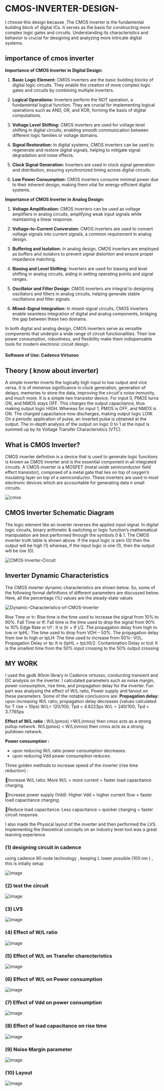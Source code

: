 # CMOS-INVERTER-DESIGN-
I choose this design because ,The CMOS inverter is the fundamental building block of digital ICs. It serves as the basis for constructing more complex logic gates and circuits. Understanding its characteristics and behavior is crucial for designing and analyzing more intricate digital systems.

## importance of cmos inverter 


**Importance of CMOS Inverter in Digital Design:**

1. **Basic Logic Element:** CMOS inverters are the basic building blocks of digital logic circuits. They enable the creation of more complex logic gates and circuits by combining multiple inverters.

2. **Logical Operations:** Inverters perform the NOT operation, a fundamental logical function. They are crucial for implementing logical operations such as AND, OR, and XOR, forming the basis of digital computations.

3. **Voltage Level Shifting:** CMOS inverters are used for voltage level shifting in digital circuits, enabling smooth communication between different logic families or voltage domains.

4. **Signal Restoration:** In digital systems, CMOS inverters can be used to regenerate and restore digital signals, helping to mitigate signal degradation and noise effects.

5. **Clock Signal Generation:** Inverters are used in clock signal generation and distribution, ensuring synchronized timing across digital circuits.

6. **Low Power Consumption:** CMOS inverters consume minimal power due to their inherent design, making them vital for energy-efficient digital systems.

**Importance of CMOS Inverter in Analog Design:**

1. **Voltage Amplification:** CMOS inverters can be used as voltage amplifiers in analog circuits, amplifying weak input signals while maintaining a linear response.

2. **Voltage-to-Current Conversion:** CMOS inverters are used to convert voltage signals into current signals, a common requirement in analog design.

3. **Buffering and Isolation:** In analog design, CMOS inverters are employed as buffers and isolators to prevent signal distortion and ensure proper impedance matching.

4. **Biasing and Level Shifting:** Inverters are used for biasing and level shifting in analog circuits, aiding in setting operating points and signal ranges.

5. **Oscillator and Filter Design:** CMOS inverters are integral to designing oscillators and filters in analog circuits, helping generate stable oscillations and filter signals.

6. **Mixed-Signal Integration:** In mixed-signal circuits, CMOS inverters enable seamless integration of digital and analog components, bridging the gap between these two domains.

In both digital and analog design, CMOS inverters serve as versatile components that underpin a wide range of circuit functionalities. Their low power consumption, robustness, and flexibility make them indispensable tools for modern electronic circuit design.





#### Software of Use: Cadence Virtuoso

## Theory ( know about inverter)
A simple inverter inverts the logically high input to low output and vice versa. It is of immense significance in clock generation, generation of delays, memories to store the data, improving the circuit's noise immunity, and much more. It is a simple two transistor device. For input 0, PMOS turns ON, and NMOS stays OFF. This charges the output capacitance, thus making output logic HIGH. Whereas for input 1, PMOS is OFF, and NMOS is ON. The charged capacitance now discharges, making output logic LOW. On a periodic application of pulse, an inverted pulse is obtained at the output. The in-depth analysis of the output on logic 0 to 1 at the input is summed up by its Voltage Transfer Characteristics (VTC).



## What is CMOS Inverter?

CMOS inverter definition is a device that is used to generate logic functions is known as CMOS inverter and is the essential component in all integrated circuits. A CMOS inverter is a MOSFET (metal oxide semiconductor field effect transistor), composed of a metal gate that lies on top of oxygen’s insulating layer on top of a semiconductor. These inverters are used in most electronic devices which are accountable for generating data n small circuits.

![cmos](https://github.com/Rahulprakash77/CMOS-INVERTER-DESIGN-/assets/130161648/6c2dc6a6-cc44-43f4-a1b9-54401752d7b9)


## CMOS Inverter Schematic Diagram

The logic element like an inverter reverses the applied input signal. In digital logic circuits, binary arithmetic & switching or logic function’s mathematical manipulation are best performed through the symbols 0 & 1. The CMOS inverter truth table is shown above. If the input logic is zero (0) then the output will be high (1) whereas, if the input logic is one (1), then the output will be low (0).

![CMOS-Inverter-Circuit](https://github.com/Rahulprakash77/CMOS-INVERTER-DESIGN-/assets/130161648/3604d303-3762-4a75-964f-e26f110329f1)

## Inverter Dynamic Characteristics

The CMOS inverter dynamic characteristics are shown below. So, some of the following formal definitions of different parameters are discussed below. Here, all the percentage (%) values are the steady-state values

![Dynamic-Characteristics-of-CMOS-Inverter](https://github.com/Rahulprakash77/CMOS-INVERTER-DESIGN-/assets/130161648/987134c6-beae-4ee9-a833-bb57e0db2df3)

Rise Time or tr: Rise time is the time used to increase the signal from 10% to 90%.
Fall Time or tf: Fall time is the time used to drop the signal from 90% to 10%
Edge Rate or trf : It is (tr + tf )/2.
The propagation delay from high to low or tpHL: The time used to drop from VOH – 50%.
The propagation delay from low to high or tpLH: The time used to increase from 50%- VOL.
Propagation Delay or tp: It is (tpHL + tpLH)/2.
Contamination Delay or tcd: It is the smallest time from the 50% input crossing to the 50% output crossing

## MY WORK 

I used the gpdk 90nm library in Cadence virtuoso, conducting transient and DC analysis on the inverter. I calculated parameters such as noise margin, power consumption, rise time, and propagation delay for the inverter.
Fun part was analysing the effect of W/L ratio, Power supply and fanout on these parameters. Some of the notable conclusions are:
**Propagation delay:**
upon increasing W/L ratio, propagation delay decreases (values calculated for T rise = 10ps)
W/L= 120/100; Tpd = 4.6223ps
W/L = 240/100; Tpd = 3.7765ps

**Effect of W/L ratio :**
W/L(pmos) >W/L(nmos) then cmos acts as a strong pullup network.
W/L(pmos) < W/L(nmos) then cmos acts as a strong pulldown network.

**Power consumption :**
- upon reducing W/L ratio power consumption decreases.
- upon reducing Vdd power consumption reduces.

Three golden methods to increase speed of the inverter (rise time reduction) :

🔸Increase W/L ratio: More W/L = more current = faster load capacitance charging.

🔸Increase power supply (Vdd): Higher Vdd = higher current flow = faster load capacitance charging.

🔸Reduce load capacitance: Less capacitance = quicker charging = faster circuit response.

I also made the Physical layout of the inverter and then performed the LVS. Implementing the theoretical concepts on an industry level tool was a great learning experience 
### (1) designing circuit in cadence 


using cadence 90 node technology , keeping L lower possible (100 nm )  , this is intially setup

![image](https://github.com/Rahulprakash77/CMOS-INVERTER-DESIGN-/assets/130161648/b295309f-f321-49cb-926d-c76a77f6e9f6)


### (2) test the circuit 

![image](https://github.com/Rahulprakash77/CMOS-INVERTER-DESIGN-/assets/130161648/f25fa154-f99f-4a16-934c-34e5d0b4e6f3)



### (3) LVS

![image](https://github.com/Rahulprakash77/CMOS-INVERTER-DESIGN-/assets/130161648/f536f938-2b71-44cf-8f29-7a67ad754a3e)

### (4) Effect of W/L ratio
![image](https://github.com/Rahulprakash77/CMOS-INVERTER-DESIGN-/assets/130161648/ce2fc74a-7068-42c9-aa7f-9e8c0933164c)

### (5) Effect of W/L on Transfer charecteristics

![image](https://github.com/Rahulprakash77/CMOS-INVERTER-DESIGN-/assets/130161648/0d18fb88-b305-4ac4-b7d4-801ae2c579b2)
### (6) Effect of W/L on Power consumption
![image](https://github.com/Rahulprakash77/CMOS-INVERTER-DESIGN-/assets/130161648/ef8dd65e-c751-416d-b72a-f348a65d5be8)
### (7) Effect of Vdd on power consumption
![image](https://github.com/Rahulprakash77/CMOS-INVERTER-DESIGN-/assets/130161648/d1ab45e3-041f-47c4-99b9-a9c8a28f507e)

### (8) Effect of load capacitance on rise time
![image](https://github.com/Rahulprakash77/CMOS-INVERTER-DESIGN-/assets/130161648/911da1cc-a54a-488b-9a6b-1720f2f94af4)

### (9) Noise Margin parameter
![image](https://github.com/Rahulprakash77/CMOS-INVERTER-DESIGN-/assets/130161648/f225c53c-a186-4604-ae54-24ecf12a4016)

### (10) Layout
![image](https://github.com/Rahulprakash77/CMOS-INVERTER-DESIGN-/assets/130161648/5a15f023-bfce-48c4-8c33-c29c1a9c713e)

















